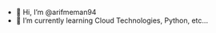 - 👋 Hi, I’m @arifmeman94
- 🌱 I’m currently learning Cloud Technologies, Python, etc...


<!---
arifmeman94/arifmeman94 is a ✨ special ✨ repository because its `README.md` (this file) appears on your GitHub profile.
You can click the Preview link to take a look at your changes.
--->
